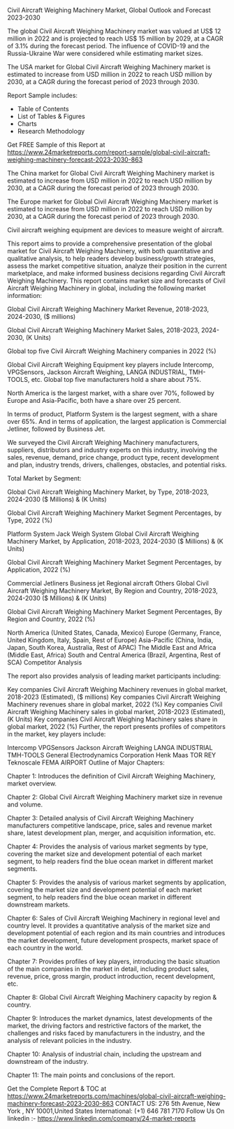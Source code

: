 Civil Aircraft Weighing Machinery Market, Global Outlook and Forecast 2023-2030

The global Civil Aircraft Weighing Machinery market was valued at US$ 12 million in 2022 and is projected to reach US$ 15 million by 2029, at a CAGR of 3.1% during the forecast period. The influence of COVID-19 and the Russia-Ukraine War were considered while estimating market sizes.

The USA market for Global Civil Aircraft Weighing Machinery market is estimated to increase from USD million in 2022 to reach USD million by 2030, at a CAGR during the forecast period of 2023 through 2030.

Report Sample includes:
- Table of Contents
- List of Tables & Figures
- Charts
- Research Methodology

Get FREE Sample of this Report at https://www.24marketreports.com/report-sample/global-civil-aircraft-weighing-machinery-forecast-2023-2030-863

The China market for Global Civil Aircraft Weighing Machinery market is estimated to increase from USD million in 2022 to reach USD million by 2030, at a CAGR during the forecast period of 2023 through 2030.

The Europe market for Global Civil Aircraft Weighing Machinery market is estimated to increase from USD million in 2022 to reach USD million by 2030, at a CAGR during the forecast period of 2023 through 2030.

Civil aircraft weighing equipment are devices to measure weight of aircraft.

This report aims to provide a comprehensive presentation of the global market for Civil Aircraft Weighing Machinery, with both quantitative and qualitative analysis, to help readers develop business/growth strategies, assess the market competitive situation, analyze their position in the current marketplace, and make informed business decisions regarding Civil Aircraft Weighing Machinery. This report contains market size and forecasts of Civil Aircraft Weighing Machinery in global, including the following market information:

Global Civil Aircraft Weighing Machinery Market Revenue, 2018-2023, 2024-2030, ($ millions)

Global Civil Aircraft Weighing Machinery Market Sales, 2018-2023, 2024-2030, (K Units)

Global top five Civil Aircraft Weighing Machinery companies in 2022 (%)

Global Civil Aircraft Weighing Equipment key players include Intercomp, VPGSensors, Jackson Aircraft Weighing, LANGA INDUSTRIAL, TMH-TOOLS, etc. Global top five manufacturers hold a share about 75%.

North America is the largest market, with a share over 70%, followed by Europe and Asia-Pacific, both have a share over 25 percent.

In terms of product, Platform System is the largest segment, with a share over 65%. And in terms of application, the largest application is Commercial Jetliner, followed by Business Jet.

We surveyed the Civil Aircraft Weighing Machinery manufacturers, suppliers, distributors and industry experts on this industry, involving the sales, revenue, demand, price change, product type, recent development and plan, industry trends, drivers, challenges, obstacles, and potential risks.

Total Market by Segment:

Global Civil Aircraft Weighing Machinery Market, by Type, 2018-2023, 2024-2030 ($ Millions) & (K Units)

Global Civil Aircraft Weighing Machinery Market Segment Percentages, by Type, 2022 (%)

Platform System
Jack Weigh System
Global Civil Aircraft Weighing Machinery Market, by Application, 2018-2023, 2024-2030 ($ Millions) & (K Units)

Global Civil Aircraft Weighing Machinery Market Segment Percentages, by Application, 2022 (%)

Commercial Jetliners
Business jet
Regional aircraft
Others
Global Civil Aircraft Weighing Machinery Market, By Region and Country, 2018-2023, 2024-2030 ($ Millions) & (K Units)

Global Civil Aircraft Weighing Machinery Market Segment Percentages, By Region and Country, 2022 (%)

North America (United States, Canada, Mexico)
Europe (Germany, France, United Kingdom, Italy, Spain, Rest of Europe)
Asia-Pacific (China, India, Japan, South Korea, Australia, Rest of APAC)
The Middle East and Africa (Middle East, Africa)
South and Central America (Brazil, Argentina, Rest of SCA)
Competitor Analysis

The report also provides analysis of leading market participants including:

Key companies Civil Aircraft Weighing Machinery revenues in global market, 2018-2023 (Estimated), ($ millions)
Key companies Civil Aircraft Weighing Machinery revenues share in global market, 2022 (%)
Key companies Civil Aircraft Weighing Machinery sales in global market, 2018-2023 (Estimated), (K Units)
Key companies Civil Aircraft Weighing Machinery sales share in global market, 2022 (%)
Further, the report presents profiles of competitors in the market, key players include:

Intercomp
VPGSensors
Jackson Aircraft Weighing
LANGA INDUSTRIAL
TMH-TOOLS
General Electrodynamics Corporation
Henk Maas
TOR REY
Teknoscale
FEMA AIRPORT
Outline of Major Chapters:

Chapter 1: Introduces the definition of Civil Aircraft Weighing Machinery, market overview.

Chapter 2: Global Civil Aircraft Weighing Machinery market size in revenue and volume.

Chapter 3: Detailed analysis of Civil Aircraft Weighing Machinery manufacturers competitive landscape, price, sales and revenue market share, latest development plan, merger, and acquisition information, etc.

Chapter 4: Provides the analysis of various market segments by type, covering the market size and development potential of each market segment, to help readers find the blue ocean market in different market segments.

Chapter 5: Provides the analysis of various market segments by application, covering the market size and development potential of each market segment, to help readers find the blue ocean market in different downstream markets.

Chapter 6: Sales of Civil Aircraft Weighing Machinery in regional level and country level. It provides a quantitative analysis of the market size and development potential of each region and its main countries and introduces the market development, future development prospects, market space of each country in the world.

Chapter 7: Provides profiles of key players, introducing the basic situation of the main companies in the market in detail, including product sales, revenue, price, gross margin, product introduction, recent development, etc.

Chapter 8: Global Civil Aircraft Weighing Machinery capacity by region & country.

Chapter 9: Introduces the market dynamics, latest developments of the market, the driving factors and restrictive factors of the market, the challenges and risks faced by manufacturers in the industry, and the analysis of relevant policies in the industry.

Chapter 10: Analysis of industrial chain, including the upstream and downstream of the industry.

Chapter 11: The main points and conclusions of the report.

Get the Complete Report & TOC at https://www.24marketreports.com/machines/global-civil-aircraft-weighing-machinery-forecast-2023-2030-863
CONTACT US:
276 5th Avenue, New York , NY 10001,United States
International: (+1) 646 781 7170
Follow Us On linkedin :- https://www.linkedin.com/company/24-market-reports

